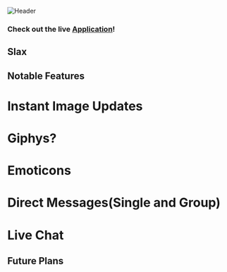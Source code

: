 ![Header](https://i.imgur.com/w9bqPgp.png)


### Check out the live [Application](http://slax.us)!


## Slax

## Notable Features

# Instant Image Updates

# Giphys?

# Emoticons

# Direct Messages(Single and Group)

# Live Chat

## Future Plans
